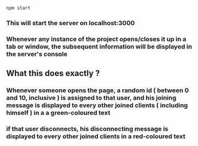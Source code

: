 ```
npm start
```
### This will start the server on localhost:3000
### Whenever any instance of the project opens/closes it up in a tab or window, the subsequent information will be displayed in the server's console

## What this does exactly ?
### Whenever someone opens the page, a random id ( between 0 and 10, inclusive ) is assigned to that user, and his joining message is displayed to every other joined clients ( including himself ) in a a green-coloured text
### if that user disconnects, his disconnecting message is displayed to every other joined clients in a red-coloured text